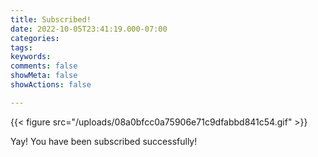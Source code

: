 ```yaml
---
title: Subscribed!
date: 2022-10-05T23:41:19.000-07:00
categories:
tags:
keywords:
comments: false
showMeta: false
showActions: false

---
```


{{< figure src="/uploads/08a0bfcc0a75906e71c9dfabbd841c54.gif" >}}


Yay! You have been subscribed successfully!
